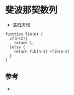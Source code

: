 # 斐波那契数列

- 递归思想

```
function fib(n) {
  if(n<2){
    return 1;
  }else {
    return fib(n-1) +fib(n-2)
  }
}
```

## 参考
- []()
